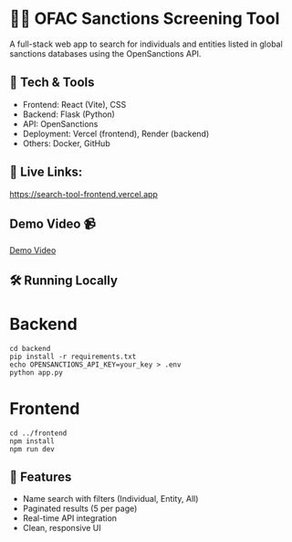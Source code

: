 # 🕵️‍♀️ OFAC Sanctions Screening Tool

A full-stack web app to search for individuals and entities listed in global sanctions databases using the OpenSanctions API.

## 🔧 Tech & Tools
- Frontend: React (Vite), CSS
- Backend: Flask (Python)
- API: OpenSanctions
- Deployment: Vercel (frontend), Render (backend)
- Others: Docker, GitHub

## 🚀 Live Links: 
[https://search-tool-frontend.vercel.app  ](https://search-tool-beta.vercel.app/)

## Demo Video 📹 
[Demo Video](demo.mp4)

## 🛠️ Running Locally

# Backend
```
cd backend
pip install -r requirements.txt
echo OPENSANCTIONS_API_KEY=your_key > .env
python app.py
```

# Frontend
```
cd ../frontend
npm install
npm run dev
```

## 📄 Features
- Name search with filters (Individual, Entity, All)
- Paginated results (5 per page)
- Real-time API integration
- Clean, responsive UI
